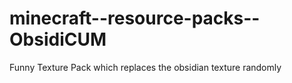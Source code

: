 # minecraft--resource-packs--ObsidiCUM
Funny Texture Pack which replaces the obsidian texture randomly
